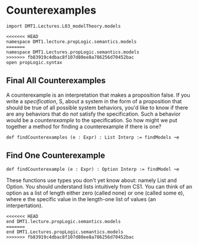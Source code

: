 # Counterexamples

<!-- toc -->

```lean
import DMT1.Lectures.L03_modelTheory.models

<<<<<<< HEAD
namespace DMT1.lecture.propLogic.semantics.models
=======
namespace DMT1.Lectures.propLogic.semantics.models
>>>>>>> fb83919c4dbac8f107d80ee8a786256d70452bac
open propLogic.syntax
```


## Final All Counterexamples
A counterexample is an interpretation that makes a proposition
false. If you write a *specification*, S, about a system in the
form of a proposition that should be true of all possible system
behaviors, you'd like to know if there are any behaviors that
do *not* satisfy the specification. Such a behavior would be
a *counterexample* to the specification. So how might we put
together a method for finding a counterexample if there is one?

```lean
def findCounterexamples (e : Expr) : List Interp := findModels ¬e
```


## Find One Counterexample

```lean
def findCounterexample (e : Expr) : Option Interp := findModel ¬e
```

These functions use types you don't yet know about: namely List and Option.
You should understand lists intuitively from CS1. You can think of an option
as a list of length either zero (called none) or one (called some e), where
e the specific value in the length-one list of values (an interpertation).

```lean
<<<<<<< HEAD
end DMT1.lecture.propLogic.semantics.models
=======
end DMT1.Lectures.propLogic.semantics.models
>>>>>>> fb83919c4dbac8f107d80ee8a786256d70452bac
```
